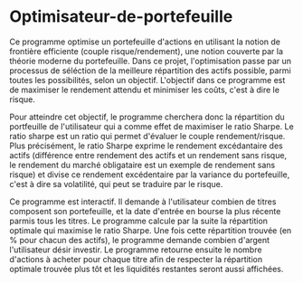 # Optimisateur-de-portefeuille
Ce programme optimise un portefeuille d'actions en utilisant la notion de frontière efficiente (couple risque/rendement), une notion couverte par la théorie moderne du portefeuille. Dans ce projet, l'optimisation passe par un processus de séléction de la meilleure répartition des actifs possible, parmi toutes les possibilités, selon un objectif. L'objectif dans ce programme est de maximiser le rendement attendu et minimiser les coûts, c'est à dire le risque.

Pour atteindre cet objectif, le programme cherchera donc la répartition du portfeuille de l'utilisateur qui a comme effet de maximiser le ratio Sharpe. Le ratio sharpe est un ratio qui permet d'évaluer le couple rendement/risque. Plus précisément, le ratio Sharpe exprime le rendement excédantaire des actifs (différence entre rendement des actifs et un rendement sans risque, le rendement du marché obligataire est un exemple de rendement sans risque) et divise ce rendement excédentaire par la variance du portefeuille, c'est à dire sa volatilité, qui peut se traduire par le risque. 

Ce programme est interactif. Il demande à l'utilisateur combien de titres composent son portefeuille, et la date d'entrée en bourse la plus récente parmis tous les titres. Le programme calcule par la suite la répartition optimale qui maximise le ratio Sharpe. Une fois cette répartition trouvée (en % pour chacun des actifs), le programme demande combien d'argent l'utilisateur désir investir. Le programme retourne ensuite le nombre d'actions à acheter pour chaque titre afin de respecter la répartition optimale trouvée plus tôt et les liquidités restantes seront aussi affichées. 
